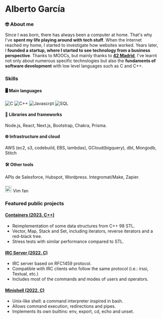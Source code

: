 # Alberto García
### 🤓 About me

Since I was born, there has always been a computer at home. That's why I've **spent my life playing around with tech stuff**. When the Internet reached my home, I started to investigate how websites worked. Years later, I **founded a startup, where I started to see technology from a business perspective**. Thanks to MOOCs, but mainly thanks to [**42 Madrid**](https://www.42madrid.com/), I've learnt not only about numerous specific technologies but also the **fundaments of software development** with low level languages such as C and C++.

### Skills
#### 🖥 Main languages
![C](https://img.shields.io/badge/C-a?style=for-the-badge&logo=C&color=grey)
![C++](https://img.shields.io/badge/C++-a?style=for-the-badge&logo=cplusplus&color=grey)
![Javascrpt](https://img.shields.io/badge/Javascript-a?style=for-the-badge&logo=javascript&color=grey)
![SQL](https://img.shields.io/badge/SQL-a?style=for-the-badge&logo=SQL&color=grey)

#### 📘 Libraries and frameworks
Node.js, React, Next.js, Bootstrap, Chakra, Prisma.

#### 🌐 Infrastructure and cloud
AWS (ec2, s3, codebuild, EBS, lambdas), GCloud(bigquery), dbt, Mongodb, Stitch

#### 🛠 Other tools
APIs de Salesforce, Hubspot, Wordpress. Integromat/Make, Zapier.

#### 

<img src="https://user-images.githubusercontent.com/65416560/226875832-f7535b21-cfeb-4185-be63-570a18486c24.svg" width=22 height=22 /> Vim fan


### Featured public projects

#### [Containers (2023. C++)](https://github.com/yeta1990/ft_containers)
- Reimplementation of some data structures from C++ 98 STL.
- Vector, Map, Stack and Set, including iterators, reverse iterators and a red-black tree. 
- Stress tests with similar performance compared to STL.

#### [IRC Server (2022. C)](https://github.com/yeta1990/irc_server)
- IRC server based on RFC1459 protocol.
- Compatible with IRC clients who follow the same protocol (i.e.: irssi, Textual, etc.)
- Includes most of the commands and modes of users and operators.

#### [Minishell (2022. C)](https://github.com/yeta1990/minishell)
- Unix-like shell: a command interpreter inspired in bash.
- Allows command execution, redirections and pipes.
- Implements its own builtins: env, export, cd, echo and unset.
